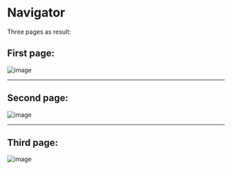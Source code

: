 
# Navigator

Three pages as result:   
## First page:  

![image](https://github.com/user-attachments/assets/dbc0500a-f415-48bc-8531-97a45cfc08e5)

***
## Second page:  
![image](https://github.com/user-attachments/assets/f20b098c-baaa-431d-a694-fb3c247b9bdd)

***
## Third page:  
![image](https://github.com/user-attachments/assets/b1af35a7-4dea-4af5-a148-36660950ecf4)

